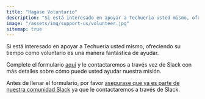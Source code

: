 ```yaml
---
title: "Hagase Voluntario"
description: "Si está interesado en apoyar a Techueria usted mismo, ofreciendo su tiempo como voluntario es una manera fantástica de ayudar."
image: "/assets/img/support-us/volunteer.jpg"
sitemap: true
---
```


Si está interesado en apoyar a Techueria usted mismo, ofreciendo su tiempo como voluntario es una manera fantástica de ayudar.

Complete el formulario [aqui](https://techqueria.org/en/volunteer) y le contactaremos a través vez de Slack con más detalles sobre cómo puede usted ayudar nuestra misión.

Antes de llenar el formulario, por favor [asegurase que ya es parte de nuestra comunidad Slack](/communities/slack) ya que le contactaremos a través de Slack.
